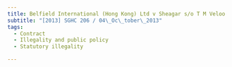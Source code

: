 ```yaml
---
title: Belfield International (Hong Kong) Ltd v Sheagar s/o T M Veloo 
subtitle: "[2013] SGHC 206 / 04\_Oc\_tober\_2013"
tags:
  - Contract
  - Illegality and public policy
  - Statutory illegality

---
```



